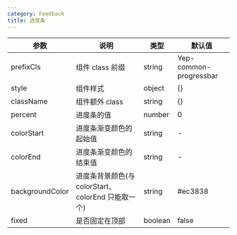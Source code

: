 ```yaml
---
category: Feedback
title: 进度条
---
```


<DEMO>

| 参数            | 说明                                               | 类型    | 默认值                 |
| --------------- | -------------------------------------------------- | ------- | ---------------------- |
| prefixCls       | 组件 class 前缀                                    | string  | Yep-common-progressbar |
| style           | 组件样式                                           | object  | {}                     |
| className       | 组件额外 class                                     | string  | {}                     |
| percent         | 进度条的值                                         | number  | 0                      |
| colorStart      | 进度条渐变颜色的起始值                             | string  | -                      |
| colorEnd        | 进度条渐变颜色的结束值                             | string  | -                      |
| backgroundColor | 进度条背景颜色(与 colorStart、colorEnd 只能取一个) | string  | #ec3838                |
| fixed           | 是否固定在顶部                                     | boolean | false                  |
